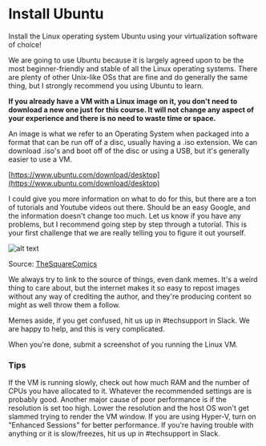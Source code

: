 # Install Ubuntu
Install the Linux operating system Ubuntu using your virtualization software of choice!

We are going to use Ubuntu because it is largely agreed upon to be the most beginner-friendly and stable of all the Linux operating systems. There are plenty of other Unix-like OSs that are fine and do generally the same thing, but I strongly recommend you using Ubuntu to learn. 

**If you already have a VM with a Linux image on it, you don't need to download a new one just for this course. It will not change any aspect of your experience and there is no need to waste time or space.**

An image is what we refer to an Operating System when packaged into a format that can be run off of a disc, usually having a .iso extension. We can download .iso's and boot off of the disc or using a USB, but it's generally easier to use a VM.

[https://www.ubuntu.com/download/desktop](https://www.ubuntu.com/download/desktop)

I could give you more information on what to do for this, but there are a ton of tutorials and Youtube videos out there. Should be an easy Google, and the information doesn't change too much. Let us know if you have any problems, but I recommend going step by step through a tutorial. This is your first challenge that we are really telling you to figure it out yourself.

![alt text](https://i.imgur.com/H9fKKLN.jpg "flybitch")

Source: [TheSquareComics](https://www.instagram.com/thesquarecomics/)

We always try to link to the source of things, even dank memes. It's a weird thing to care about, but the internet makes it so easy to repost images without any way of crediting the author, and they're producing content so might as well throw them a follow.

Memes aside, if you get confused, hit us up in #techsupport in Slack. We are happy to help, and this is very complicated.

When you're done, submit a screenshot of you running the Linux VM.

### Tips

If the VM is running slowly, check out how much RAM and the number of CPUs you have allocated to it. Whatever the recommended settings are is probably good. Another major cause of poor performance is if the resolution is set too high. Lower the resolution and the host OS won't get slammed trying to render the VM window.  If you are using Hyper-V, turn on "Enhanced Sessions" for better performance. If you're having trouble with anything or it is slow/freezes, hit us up in #techsupport in Slack.
